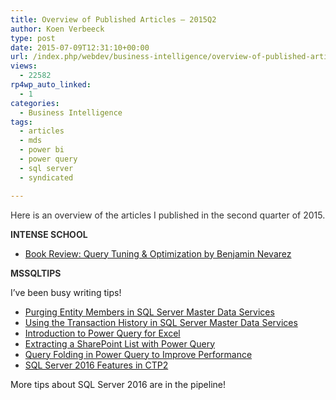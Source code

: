 ```yaml
---
title: Overview of Published Articles – 2015Q2
author: Koen Verbeeck
type: post
date: 2015-07-09T12:31:10+00:00
url: /index.php/webdev/business-intelligence/overview-of-published-articles-2015q2/
views:
  - 22582
rp4wp_auto_linked:
  - 1
categories:
  - Business Intelligence
tags:
  - articles
  - mds
  - power bi
  - power query
  - sql server
  - syndicated

---
```

<p style="color: #2f2f2f">
  Here is an overview of the articles I published in the second quarter of 2015.
</p>

<p style="color: #2f2f2f">
  <strong>INTENSE SCHOOL</strong>
</p>

<ul style="color: #2f2f2f">
  <li>
    <a href="http://resources.intenseschool.com/book-review-query-tuning-optimization-by-benjamin-nevarez/">Book Review: Query Tuning & Optimization by Benjamin Nevarez</a>
  </li>
</ul>

<strong style="color: #2f2f2f">MSSQLTIPS</strong>

I&#8217;ve been busy writing tips!

<ul style="color: #2f2f2f">
  <li>
    <a href="https://www.mssqltips.com/sqlservertip/3646/purging-entity-members-in-sql-server-master-data-services/">Purging Entity Members in SQL Server Master Data Services</a>
  </li>
  <li>
    <a href="https://www.mssqltips.com/sqlservertip/3645/using-the-transaction-history-in-sql-server-master-data-services/">Using the Transaction History in SQL Server Master Data Services</a>
  </li>
  <li>
    <a href="https://www.mssqltips.com/sqlservertip/3588/introduction-to-power-query-for-excel/">Introduction to Power Query for Excel</a>
  </li>
  <li>
    <a href="https://www.mssqltips.com/sqlservertip/3625/extracting-a-sharepoint-list-with-power-query/">Extracting a SharePoint List with Power Query</a>
  </li>
  <li>
    <a href="https://www.mssqltips.com/sqlservertip/3635/query-folding-in-power-query-to-improve-performance-/">Query Folding in Power Query to Improve Performance</a>
  </li>
  <li>
    <a href="https://www.mssqltips.com/sqlservertip/3667/sql-server-2016-features-in-ctp2/">SQL Server 2016 Features in CTP2</a>
  </li>
</ul>

More tips about SQL Server 2016 are in the pipeline!